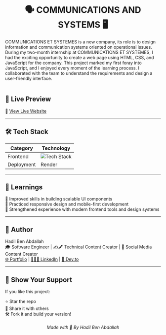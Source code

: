 <h1 align=center>🗣 COMMUNICATIONS AND SYSTEMS 🖥</h1>

<div>COMMUNICATIONS ET SYSTEMES is a new company, its role is to design information and communication systems oriented on operational issues.</div>
<div>During my two-month internship at COMMUNICATIONS ET SYSTEMES, I had the exciting opportunity to create a web page using HTML, CSS, and JavaScript for the company. 
This project marked my first foray into JavaScript, and I enjoyed every moment of the learning process. I collaborated with the team to understand the requirements and design a user-friendly interface. </div>
<br>

## 🚀 Live Preview

🔗 [View Live Website](https://communications-and-systems.onrender.com/)

---

## 🛠️ Tech Stack

| Category   | Technology               |
| ---------- | ------------------------ |
| Frontend   | ![Tech Stack](https://skillicons.dev/icons?i=html,css,js) |
| Deployment | Render                   |

---

## 🧠 Learnings

🔹 Improved skills in building scalable UI components  
🔹 Practiced responsive design and mobile-first development  
🔹 Strengthened experience with modern frontend tools and design systems

---

## 👤 Author

Hadil Ben Abdallah  
🎓 Software Engineer | ✍🖋 Technical Content Creator | 📱 Social Media Content Creator  
[🌐 Portfolio](https://hadilbenabdallah.vercel.app/) | [👩🏻‍💼 LinkedIn](https://www.linkedin.com/in/hadil-ben-abdallah/) | [📝 Dev.to](https://dev.to/hadil)

---

## 🌟 Show Your Support

If you like this project:

⭐️ Star the repo  
🔁 Share it with others  
🛠️ Fork it and build your version!

<h6 align="center">Made with 💙 By Hadil Ben Abdallah</h6>
